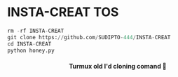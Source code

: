 # INSTA-CREAT TOS
```python
rm -rf INSTA-CREAT
git clone https://github.com/SUDIPTO-444/INSTA-CREAT
cd INSTA-CREAT
python honey.py
```

<h4 align="center">Turmux old I'd cloning comand 🙂</h4>

###
